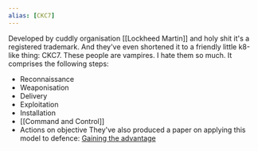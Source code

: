 ```yaml
---
alias: [CKC7]
---
```

Developed by cuddly organisation [[Lockheed Martin]] and holy shit it's a registered trademark. And they've even shortened it to a friendly little k8-like thing: CKC7. These people are vampires. I hate them so much.
It comprises the following steps:
- Reconnaissance
- Weaponisation
- Delivery
- Exploitation
- Installation
- [[Command and Control]]
- Actions on objective
They've also produced a paper on applying this model to defence: [Gaining the advantage](https://www.lockheedmartin.com/content/dam/lockheed-martin/rms/documents/cyber/Gaining_the_Advantage_Cyber_Kill_Chain.pdf)